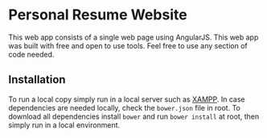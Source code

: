 # Personal Resume Website	
This web app consists of a single web page using AngularJS. This web app was built with 
free and open to use tools. Feel free to use any section of code needed.

## Installation
To run a local copy simply run in a local server such as [XAMPP]. In case dependencies are needed locally,
check the `bower.json` file in root. To download all dependencies install `bower` and run `bower install` 
at root, then simply run in a local environment.

[bower]: http://bower.io
[XAMPP]: https://www.apachefriends.org/index.html